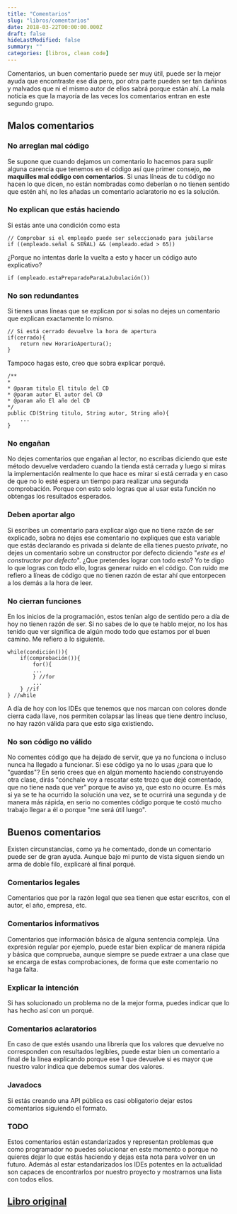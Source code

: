 ```yaml
---
title: "Comentarios"
slug: "libros/comentarios"
date: 2018-03-22T00:00:00.000Z
draft: false
hideLastModified: false
summary: ""
categories: [libros, clean code]
---
```



  Comentarios, un buen comentario puede ser muy útil, puede ser la mejor ayuda
  que encontraste ese día pero, por otra parte pueden ser tan dañinos y malvados
  que ni el mismo autor de ellos sabrá porque están ahí. La mala noticia es que
  la mayoría de las veces los comentarios entran en este segundo grupo.

Malos comentarios
--------------------------------------------------------------------------------

### No arreglan mal código

  Se supone que cuando dejamos un comentario lo hacemos para suplir alguna
  carencia que tenemos en el código así que primer consejo, **no maquilles mal
  código con comentarios**. Si unas líneas de tu código no hacen lo que dicen,
  no están nombradas como deberían o no tienen sentido que estén ahí, no les
  añadas un comentario aclaratorio no es la solución.

### No explican que estás haciendo

  Si estás ante una condición como esta

  ``````````````````````````````````````````````````````````````````````````````
  // Comprobar si el empleado puede ser seleccionado para jubilarse
  if ((empleado.señal & SEÑAL) && (empleado.edad > 65))
  ``````````````````````````````````````````````````````````````````````````````

  ¿Porque no intentas darle la vuelta a esto y hacer un código auto explicativo?

  ``````````````````````````````````````````````````````````````````````````````
  if (empleado.estaPreparadoParaLaJubulación())
  ``````````````````````````````````````````````````````````````````````````````

### No son redundantes

  Si tienes unas líneas que se explican por si solas no dejes un comentario que
  explican exactamente lo mismo.

  ``````````````````````````````````````````````````````````````````````````````
  // Si está cerrado devuelve la hora de apertura
  if(cerrado){
      return new HorarioApertura();
  }
  ``````````````````````````````````````````````````````````````````````````````

  Tampoco hagas esto, creo que sobra explicar porqué.

  ``````````````````````````````````````````````````````````````````````````````
  /**
  *
  * @param titulo El titulo del CD
  * @param autor El autor del CD
  * @param año El año del CD
  */
  public CD(String titulo, String autor, String año){
      ...
  }
  ``````````````````````````````````````````````````````````````````````````````

### No engañan

  No dejes comentarios que engañan al lector, no escribas diciendo que este
  método devuelve verdadero cuando la tienda está cerrada y luego si miras la
  implementación realmente lo que hace es mirar si está cerrada y en caso de
  que no lo esté espera un tiempo para realizar una segunda comprobación.
  Porque con esto solo logras que al usar esta función no obtengas los
  resultados esperados.

### Deben aportar algo

  Si escribes un comentario para explicar algo que no tiene razón de ser
  explicado, sobra no dejes ese comentario no expliques que esta variable que
  estás declarando es privada si delante de ella tienes puesto _private_, no
  dejes un comentario sobre un constructor por defecto diciendo "_este es el
  constructor por defecto_". ¿Que pretendes lograr con todo esto? Yo te digo lo
  que logras con todo ello, logras generar ruido en el código. Con ruido me
  refiero a líneas de código que no tienen razón de estar ahí que entorpecen a
  los demás a la hora de leer.
  
### No cierran funciones

  En los inicios de la programación, estos tenían algo de sentido pero a día de
  hoy no tienen razón de ser. Si no sabes de lo que te hablo mejor, no los has
  tenido que ver significa de algún modo todo que estamos por el buen camino. Me
  refiero a lo siguiente.

  ``````````````````````````````````````````````````````````````````````````````
  while(condición()){
      if(comprobación()){
          for(){
          ...
          } //for
          ...
      } //if
  } //while
  ``````````````````````````````````````````````````````````````````````````````

  A día de hoy con los IDEs que tenemos que nos marcan con colores donde cierra
  cada llave, nos permiten colapsar las líneas que tiene dentro incluso, no hay
  razón válida para que esto siga existiendo.

### No son código no válido

  No comentes código que ha dejado de servir, que ya no funciona o incluso nunca
  ha llegado a funcionar. Si ese código ya no lo usas ¿para que lo "guardas"? En
  serio crees que en algún momento haciendo construyendo otra clase, dirás
  "cónchale voy a rescatar este trozo que dejé comentado, que no tiene nada que
  ver" porque te aviso ya, que esto no ocurre. Es más si ya se te ha ocurrido la
  solución una vez, se te ocurrirá una segunda y de manera más rápida, en serio
  no comentes código porque te costó mucho trabajo llegar a él o porque "me será
  útil luego".

Buenos comentarios
--------------------------------------------------------------------------------

  Existen circunstancias, como ya he comentado, donde un comentario puede ser de
  gran ayuda. Aunque bajo mi punto de vista siguen siendo un arma de doble filo,
  explicaré al final porqué.

### Comentarios legales

  Comentarios que por la razón legal que sea tienen que estar escritos, con el
  autor, el año, empresa, etc.

### Comentarios informativos

  Comentarios que información básica de alguna sentencia compleja. Una expresión
  regular por ejemplo, puede estar bien explicar de manera rápida y básica que
  comprueba, aunque siempre se puede extraer a una clase que se encarga de estas
  comprobaciones, de forma que este comentario no haga falta.

### Explicar la intención

  Si has solucionado un problema no de la mejor forma, puedes indicar que lo has
  hecho así con un porqué.

### Comentarios aclaratorios

  En caso de que estés usando una librería que los valores que devuelve no
  corresponden con resultados legibles, puede estar bien un comentario a final
  de la línea explicando porque ese 1 que devuelve si es mayor que nuestro valor
  indica que debemos sumar dos valores.

### Javadocs

  Si estás creando una API pública es casi obligatorio dejar estos comentarios
  siguiendo el formato.

### TODO

  Estos comentarios están estandarizados y representan problemas que como
  programador no puedes solucionar en este momento o porque no quieres dejar lo
  que estás haciendo y dejas esta nota para volver en un futuro. Además al estar
  estandarizados los IDEs potentes en la actualidad son capaces de encontrarlos
  por nuestro proyecto y mostrarnos una lista con todos ellos.

[Libro original]
--------------------------------------------------------------------------------

[Libro original]: https://leer.amazon.es/kp/embed?asin=B001GSTOAM&preview=newtab&linkCode=kpe&ref_=cm_sw_r_kb_dp_bopYAb3Y71AX3&tag=5413
